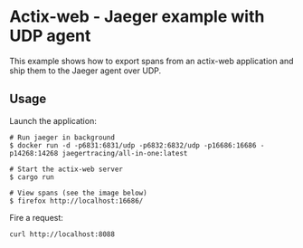 # Actix-web - Jaeger example with UDP agent 

This example shows how to export spans from an actix-web application and ship them
 to the Jaeger agent over UDP.  

## Usage

Launch the application:
```shell
# Run jaeger in background
$ docker run -d -p6831:6831/udp -p6832:6832/udp -p16686:16686 -p14268:14268 jaegertracing/all-in-one:latest

# Start the actix-web server 
$ cargo run

# View spans (see the image below)
$ firefox http://localhost:16686/
```

Fire a request:
```bash
curl http://localhost:8088
```
